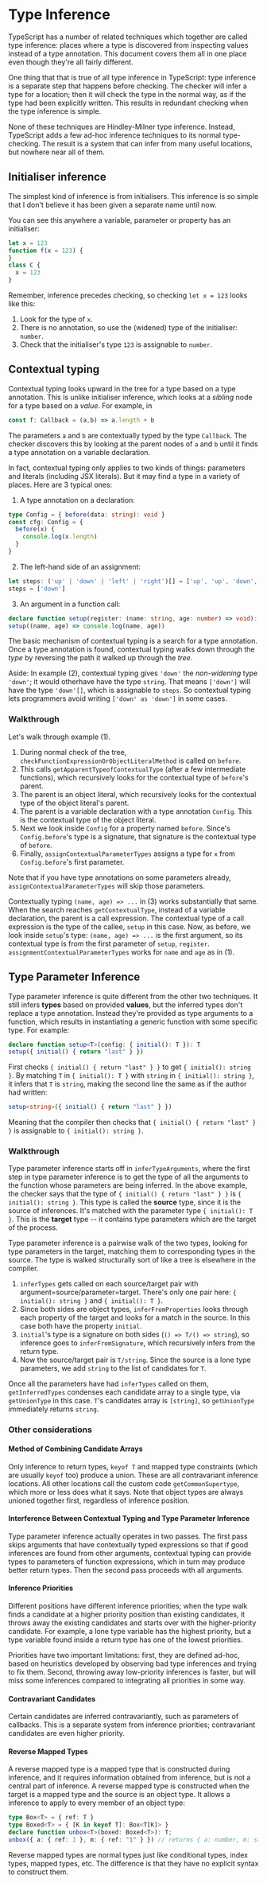 # Type Inference

TypeScript has a number of related techniques which together are
called type inference: places where a type is discovered from
inspecting values instead of a type annotation. This document
covers them all in one place even though they're all fairly different.

One thing that that is true of all type inference in TypeScript:
type inference is a separate step that happens before checking. The
checker will infer a type for a location; then it will check the type
in the normal way, as if the type had been explicitly written. This
results in redundant checking when the type inference is simple.

None of these techniques are Hindley-Milner type inference. Instead,
TypeScript adds a few ad-hoc inference techniques to its normal
type-checking. The result is a system that can infer from many useful
locations, but nowhere near all of them.

## Initialiser inference

The simplest kind of inference is from initialisers. This inference is
so simple that I don't believe it has been given a separate name until
now.

You can see this anywhere a variable, parameter or property has an
initialiser:

```ts
let x = 123
function f(x = 123) {
}
class C {
  x = 123
}
```

Remember, inference precedes checking, so checking `let x = 123`
looks like this:

1. Look for the type of `x`.
2. There is no annotation, so use the (widened) type of the initialiser: `number`.
3. Check that the initialiser's type `123` is assignable to `number`.

## Contextual typing

Contextual typing looks upward in the tree for a type based on a type
annotation. This is unlike initialiser inference, which looks at a *sibling*
node for a type based on a *value*. For example, in

```ts
const f: Callback = (a,b) => a.length + b
```

The parameters `a` and `b` are contextually typed by the type
`Callback`. The checker discovers this by looking at the parent nodes
of `a` and `b` until it finds a type annotation on a variable declaration.

In fact, contextual typing only applies to two kinds of things:
parameters and literals (including JSX literals). But it may find a type in a variety of places.
Here are 3 typical ones:

1. A type annotation on a declaration:

```ts
type Config = { before(data: string): void }
const cfg: Config = {
  before(x) {
    console.log(x.length)
  }
}
```

2. The left-hand side of an assignment:

```ts
let steps: ('up' | 'down' | 'left' | 'right')[] = ['up', 'up', 'down', 'down']
steps = ['down']
```

3. An argument in a function call:

```ts
declare function setup(register: (name: string, age: number) => void): void
setup((name, age) => console.log(name, age))
```

The basic mechanism of contextual typing is a search for a type
annotation. Once a type annotation is found, contextual typing walks
down through the *type* by reversing the path it walked up through the
*tree*.

Aside: In example (2), contextual typing gives `'down'` the
*non-widening* type `'down'`; it would otherhave have the type
`string`. That means `['down']` will have the type `'down'[]`, which
is assignable to `steps`. So contextual typing lets programmers avoid
writing `['down' as 'down']` in some cases.

### Walkthrough

Let's walk through example (1).

1. During normal check of the tree,
   `checkFunctionExpressionOrObjectLiteralMethod` is called on
   `before`.
2. This calls `getApparentTypeofContextualType` (after a few
   intermediate functions), which
   recursively looks for the contextual type of `before`'s parent.
3. The parent is an object literal, which recursively looks for the
   contextual type of the object literal's parent.
4. The parent is a variable declaration with a type annotation `Config`.
   This is the contextual type of the object literal.
5. Next we look inside `Config` for a property named `before`. Since's
   `Config.before`'s type is a signature, that signature is the
   contextual type of `before`.
6. Finally, `assignContextualParameterTypes` assigns a type for `x` from
   `Config.before`'s first parameter.

Note that if you have type annotations on some parameters already,
`assignContextualParameterTypes` will skip those parameters.

Contextually typing `(name, age) => ...` in (3) works substantially
that same. When the search reaches `getContextualType`, instead of a
variable declaration, the parent is a call expression. The contextual
type of a call expression is the type of the callee, `setup` in this
case. Now, as before, we look inside `setup`'s type: `(name, age) =>
...` is the first argument, so its contextual type is from the first
parameter of `setup`, `register`. `assignmentContextualParameterTypes`
works for `name` and `age` as in (1).

## Type Parameter Inference

Type parameter inference is quite different from the other two
techniques. It still infers **types** based on provided **values**,
but the inferred types don't replace a type annotation. Instead
they're provided as type arguments to a function, which results in
instantiating a generic function with some specific type. For example:

```ts
declare function setup<T>(config: { initial(): T }): T
setup({ initial() { return "last" } })
```

First checks `{ initial() { return "last" } }` to get `{ initial():
string }`. By matching `T` in `{ initial(): T }` with `string` in `{
initial(): string }`, it infers that `T` is `string`, making the
second line the same as if the author had written:

```ts
setup<string>({ initial() { return "last" } })
```

Meaning that the compiler then checks that
`{ initial() { return "last" } }` is assignable to
`{ initial(): string }`.

### Walkthrough

Type parameter inference starts off in `inferTypeArguments`, where
the first step in type parameter inference is to get the type of all
the arguments to the function whose parameters are being inferred. In
the above example, the checker says that the type of
`{ initial() { return "last" } }` is `{ initial(): string }`. This
type is called the **source** type, since it is the source of
inferences. It's matched with the parameter type `{ initial(): T }`.
This is the **target** type -- it contains type parameters which are
the target of the process.

Type parameter inference is a pairwise walk of the two types, looking
for type parameters in the target, matching them to corresponding
types in the source. The type is walked structurally sort of like a tree
is elsewhere in the compiler.

1. `inferTypes` gets called on each source/target pair with
   argument=source/parameter=target. There's only one pair here:
   `{ initial(): string }` and `{ initial(): T }`.
2. Since both sides are object types, `inferFromProperties` looks
   through each property of the target and looks for a match in the
   source. In this case both have the property `initial`.
3. `initial`'s type is a signature on both sides
   (`() => T/() => string`), so inference goes to `inferFromSignature`, which
   recursively infers from the return type.
4. Now the source/target pair is `T/string`. Since the source is a
   lone type parameters, we add `string` to the list of candidates for
   `T`.

Once all the parameters have had `inferTypes` called on them,
`getInferredTypes` condenses each candidate array to a single type,
via `getUnionType` in this case. `T`'s candidates array is `[string]`,
so `getUnionType` immediately returns `string`.

### Other considerations

#### Method of Combining Candidate Arrays

Only inference to return types, `keyof T` and mapped type constraints
(which are usually `keyof` too) produce a union. These are all
contravariant inference locations. All other locations
call the custom code `getCommonSupertype`, which more or less does
what it says. Note that object types are always unioned together
first, regardless of inference position.

#### Interference Between Contextual Typing and Type Parameter Inference

Type parameter inference actually operates in two passes. The first
pass skips arguments that have contextually typed expressions so that
if good inferences are found from other arguments, contextual typing
can provide types to parameters of function expressions, which in turn
may produce better return types. Then the second pass proceeds with
all arguments.

#### Inference Priorities

Different positions have different inference priorities; when the type
walk finds a candidate at a higher priority position than existing
candidates, it throws away the existing candidates and starts over
with the higher-priority candidate. For example, a lone type variable
has the highest priority, but a type variable found inside a return type
has one of the lowest priorities.

Priorities have two important limitations:
first, they are defined ad-hoc, based on heuristics developed by
observing bad type inferences and trying to fix them. Second, throwing away
low-priority inferences is faster, but will miss some inferences
compared to integrating all priorities in some way.

#### Contravariant Candidates

Certain candidates are inferred contravariantly, such as parameters of
callbacks. This is a separate system from inference priorities;
contravariant candidates are even higher priority.

#### Reverse Mapped Types

A reverse mapped type is a mapped type that is constructed during
inference, and it requires information obtained from inference, but is
not a central part of inference. A reverse mapped type is constructed when
the target is a mapped type and the source is an object type. It
allows a inference to apply to every member of an object type:

```ts
type Box<T> = { ref: T }
type Boxed<T> = { [K in keyof T]: Box<T[K]> }
declare function unbox<T>(boxed: Boxed<T>): T;
unbox({ a: { ref: 1 }, m: { ref: "1" } }) // returns { a: number, m: string }
```

Reverse mapped types are normal types just like conditional types,
index types, mapped types, etc. The difference is that they have no
explicit syntax to construct them.

  <!-- prettier-ignore-start -->

[0]: <src/compiler/checker.ts - function inferTypes(>
[1]: https://www.typescriptlang.org/docs/handbook/release-notes/typescript-2-6.html#strict-function-types

  <!-- prettier-ignore-end -->
